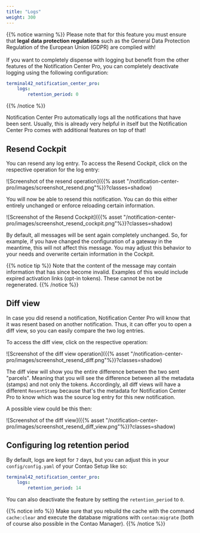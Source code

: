 ```yaml
---
title: "Logs"
weight: 300
---
```


{{% notice warning %}}
Please note that for this feature you must ensure that **legal data protection regulations** such as the General Data Protection Regulation of the European Union (GDPR) are complied with! \
\
If you want to completely dispense with logging but benefit from the other features of the Notification Center Pro, you can completely deactivate logging using the following configuration:

```yaml
terminal42_notification_center_pro:
    logs:
        retention_period: 0
```
{{% /notice %}}


Notification Center Pro automatically logs all the notifications that have been sent. Usually, this is already very 
helpful in itself but the Notification Center Pro comes with additional features on top of that!

## Resend Cockpit

You can resend any log entry. To access the Resend Cockpit, click on the respective operation for the log entry:

![Screenshot of the resend operation]({{% asset "/notification-center-pro/images/screenshot_resend.png"%}}?classes=shadow)

You will now be able to resend this notification. You can do this either entirely unchanged or enforce reloading certain information.

![Screenshot of the Resend Cockpit]({{% asset "/notification-center-pro/images/screenshot_resend_cockpit.png"%}}?classes=shadow)

By default, all messages will be sent again completely unchanged. So, for example, if you have changed the configuration of a gateway in the meantime, this will not affect this message. You may adjust this behavior to your needs and overwrite certain information in the Cockpit.

{{% notice tip %}}
Note that the content of the message may contain information that has since become invalid. Examples of this would include expired activation links (opt-in tokens). These cannot be not be regenerated.
{{% /notice %}}

## Diff view

In case you did resend a notification, Notification Center Pro will know that it was resent based on another notification. Thus, it can offer you to open a diff view, so you can easily compare the two log entries.

To access the diff view, click on the respective operation:

![Screenshot of the diff view operation]({{% asset "/notification-center-pro/images/screenshot_resend_diff.png"%}}?classes=shadow)

The diff view will show you the entire difference between the two sent "parcels". Meaning that you will see the difference between all the metadata (stamps) and not only the tokens. Accordingly, all diff views will have a different `ResentStamp` because that's the metadata for Notification Center Pro to know which was the source log entry for this new notification.

A possible view could be this then:

![Screenshot of the diff view]({{% asset "/notification-center-pro/images/screenshot_resend_diff_view.png"%}}?classes=shadow)

## Configuring log retention period

By default, logs are kept for `7` days, but you can adjust this in your `config/config.yaml` of your Contao Setup 
like so:

```yaml
terminal42_notification_center_pro:
    logs:
        retention_period: 14
```

You can also deactivate the feature by setting the `retention_period` to `0`.

{{% notice info %}}
Make sure that you rebuild the cache with the command `cache:clear` and execute the database migrations with `contao:migrate` (both of course also possible in the Contao Manager).
{{% /notice %}}